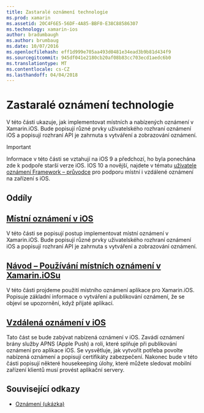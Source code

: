 ```yaml
---
title: Zastaralé oznámení technologie
ms.prod: xamarin
ms.assetid: 20C4F6E5-56DF-4A85-BBF0-E38C88586307
ms.technology: xamarin-ios
author: bradumbaugh
ms.author: brumbaug
ms.date: 10/07/2016
ms.openlocfilehash: eff1d999e705aa493d0481e34ead3b9b81d434f9
ms.sourcegitcommit: 945df041e2180cb20af08b83cc703ecd1aedc6b0
ms.translationtype: MT
ms.contentlocale: cs-CZ
ms.lasthandoff: 04/04/2018
---
```

# <a name="deprecated-notification-technologies"></a>Zastaralé oznámení technologie

V této části ukazuje, jak implementovat místních a nabízených oznámení v Xamarin.iOS. Bude popisují různé prvky uživatelského rozhraní oznámení iOS a popisují rozhraní API je zahrnuta s vytváření a zobrazování oznámení.

> [!IMPORTANT]
> Informace v této části se vztahují na iOS 9 a předchozí, ho byla ponechána zde k podpoře starší verze iOS. IOS 10 a novější, najdete v tématu [uživatele oznámení Framework – průvodce](~/ios/platform/user-notifications/index.md) pro podporu místní i vzdálené oznámení na zařízení s iOS.




## <a name="sections"></a>Oddíly

<a name="Local Notifications In iOS" />

##  <a name="local-notifications-in-ioslocal-notifications-in-iosmd"></a>[Místní oznámení v iOS](local-notifications-in-ios.md)

V této části se popisují postup implementovat místní oznámení v Xamarin.iOS. Bude popisují různé prvky uživatelského rozhraní oznámení iOS a popisují rozhraní API je zahrnuta s vytváření a zobrazování oznámení.

<a name="Local Notifications Walkthrough" />

##  <a name="walkthrough---using-local-notifications-in-xamarinioslocal-notifications-in-ios-walkthroughmd"></a>[Návod – Používání místních oznámení v Xamarin.iOSu](local-notifications-in-ios-walkthrough.md)

V této části projdeme použití místního oznámení aplikace pro Xamarin.iOS. Popisuje základní informace o vytváření a publikování oznámení, že se objeví se upozornění, když přijaté aplikací.

<a name="Remote Notifications In iOS" />

##  <a name="remote-notifications-in-iosremote-notifications-in-iosmd"></a>[Vzdálená oznámení v iOS](remote-notifications-in-ios.md)

Tato část se bude zabývat nabízená oznámení v iOS. Zavádí oznámení brány služby APNS (Apple Push) a roli, které splňuje při publikování oznámení pro aplikace iOS. Se vysvětluje, jak vytvořit potřeba povolte nabízená oznámení a popisují certifikáty zabezpečení. Nakonec bude v této části popisují některé housekeeping úlohy, které můžete sledovat mobilní zařízení klientů musí provést aplikační servery.

## <a name="related-links"></a>Související odkazy

- [Oznámení (ukázka)](https://developer.xamarin.com/samples/monotouch/Notifications/)
